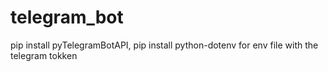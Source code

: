 # telegram_bot

pip install pyTelegramBotAPI, 
pip install python-dotenv for env file with the telegram tokken
